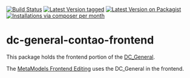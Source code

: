[![Build Status](https://travis-ci.org/contao-community-alliance/dc-general-contao-frontend.png)](https://travis-ci.org/contao-community-alliance/dc-general-contao-frontend)
[![Latest Version tagged](http://img.shields.io/github/tag/contao-community-alliance/dc-general.svg)](https://github.com/contao-community-alliance/dc-general-contao-frontend/tags)
[![Latest Version on Packagist](http://img.shields.io/packagist/v/contao-community-alliance/dc-general-contao-frontend.svg)](https://packagist.org/packages/contao-community-alliance/dc-general-contao-frontend)
[![Installations via composer per month](http://img.shields.io/packagist/dm/contao-community-alliance/dc-general-contao-frontend.svg)](https://packagist.org/packages/contao-community-alliance/dc-general-contao-frontend)

dc-general-contao-frontend
==========================

This package holds the frontend portion of the [DC_General](https://github.com/contao-community-alliance/dc-general).

The [MetaModels Frontend Editing](https://github.com/metamodels/contao-frontend-editing) uses the DC_General in the frontend.
